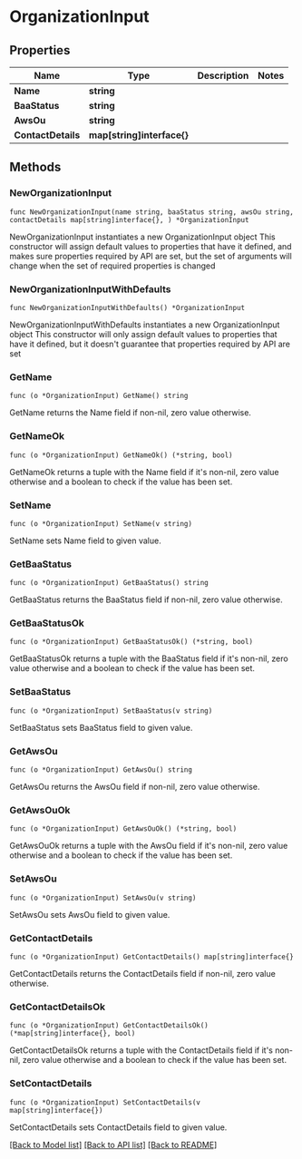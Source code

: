 # OrganizationInput

## Properties

Name | Type | Description | Notes
------------ | ------------- | ------------- | -------------
**Name** | **string** |  | 
**BaaStatus** | **string** |  | 
**AwsOu** | **string** |  | 
**ContactDetails** | **map[string]interface{}** |  | 

## Methods

### NewOrganizationInput

`func NewOrganizationInput(name string, baaStatus string, awsOu string, contactDetails map[string]interface{}, ) *OrganizationInput`

NewOrganizationInput instantiates a new OrganizationInput object
This constructor will assign default values to properties that have it defined,
and makes sure properties required by API are set, but the set of arguments
will change when the set of required properties is changed

### NewOrganizationInputWithDefaults

`func NewOrganizationInputWithDefaults() *OrganizationInput`

NewOrganizationInputWithDefaults instantiates a new OrganizationInput object
This constructor will only assign default values to properties that have it defined,
but it doesn't guarantee that properties required by API are set

### GetName

`func (o *OrganizationInput) GetName() string`

GetName returns the Name field if non-nil, zero value otherwise.

### GetNameOk

`func (o *OrganizationInput) GetNameOk() (*string, bool)`

GetNameOk returns a tuple with the Name field if it's non-nil, zero value otherwise
and a boolean to check if the value has been set.

### SetName

`func (o *OrganizationInput) SetName(v string)`

SetName sets Name field to given value.


### GetBaaStatus

`func (o *OrganizationInput) GetBaaStatus() string`

GetBaaStatus returns the BaaStatus field if non-nil, zero value otherwise.

### GetBaaStatusOk

`func (o *OrganizationInput) GetBaaStatusOk() (*string, bool)`

GetBaaStatusOk returns a tuple with the BaaStatus field if it's non-nil, zero value otherwise
and a boolean to check if the value has been set.

### SetBaaStatus

`func (o *OrganizationInput) SetBaaStatus(v string)`

SetBaaStatus sets BaaStatus field to given value.


### GetAwsOu

`func (o *OrganizationInput) GetAwsOu() string`

GetAwsOu returns the AwsOu field if non-nil, zero value otherwise.

### GetAwsOuOk

`func (o *OrganizationInput) GetAwsOuOk() (*string, bool)`

GetAwsOuOk returns a tuple with the AwsOu field if it's non-nil, zero value otherwise
and a boolean to check if the value has been set.

### SetAwsOu

`func (o *OrganizationInput) SetAwsOu(v string)`

SetAwsOu sets AwsOu field to given value.


### GetContactDetails

`func (o *OrganizationInput) GetContactDetails() map[string]interface{}`

GetContactDetails returns the ContactDetails field if non-nil, zero value otherwise.

### GetContactDetailsOk

`func (o *OrganizationInput) GetContactDetailsOk() (*map[string]interface{}, bool)`

GetContactDetailsOk returns a tuple with the ContactDetails field if it's non-nil, zero value otherwise
and a boolean to check if the value has been set.

### SetContactDetails

`func (o *OrganizationInput) SetContactDetails(v map[string]interface{})`

SetContactDetails sets ContactDetails field to given value.



[[Back to Model list]](../README.md#documentation-for-models) [[Back to API list]](../README.md#documentation-for-api-endpoints) [[Back to README]](../README.md)


